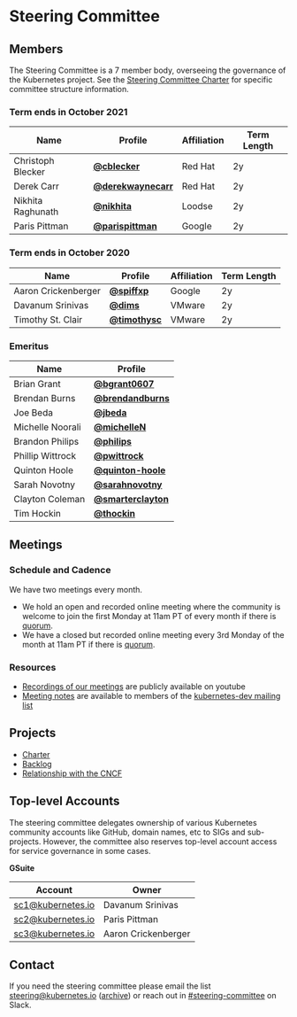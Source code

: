 # Steering Committee

## Members

The Steering Committee is a 7 member body, overseeing the governance of the
Kubernetes project. See the [Steering Committee Charter](charter.md) for
specific committee structure information.

### Term ends in October 2021

| Name | Profile | Affiliation | Term Length |
| ---- | ------- | ----------- | ----------- |
| Christoph Blecker | **[@cblecker](https://github.com/cblecker)** | Red Hat | 2y |
| Derek Carr | **[@derekwaynecarr](https://github.com/derekwaynecarr)** | Red Hat | 2y |
| Nikhita Raghunath | **[@nikhita](https://github.com/nikhita)** | Loodse | 2y |
| Paris Pittman | **[@parispittman](https://github.com/parispittman)** | Google | 2y |

### Term ends in October 2020

| Name | Profile | Affiliation | Term Length |
| ---- | ------- | ----------- | ----------- |
| Aaron Crickenberger | **[@spiffxp](https://github.com/spiffxp)** | Google | 2y |
| Davanum Srinivas | **[@dims](https://github.com/dims)** | VMware | 2y |
| Timothy St. Clair | **[@timothysc](https://github.com/timothysc)** | VMware | 2y |

### Emeritus

| Name | Profile |
| ---- | ------- |
| Brian Grant | **[@bgrant0607](https://github.com/bgrant0607)** |
| Brendan Burns | **[@brendandburns](https://github.com/brendandburns)** |
| Joe Beda | **[@jbeda](https://github.com/jbeda)** |
| Michelle Noorali | **[@michelleN](https://github.com/michelleN)** |
| Brandon Philips | **[@philips](https://github.com/philips)** |
| Phillip Wittrock | **[@pwittrock](https://github.com/pwittrock)** |
| Quinton Hoole | **[@quinton-hoole](https://github.com/quinton-hoole)** |
| Sarah Novotny | **[@sarahnovotny](https://github.com/sarahnovotny)** |
| Clayton Coleman | **[@smarterclayton](https://github.com/smarterclayton)** |
| Tim Hockin | **[@thockin](https://github.com/thockin)** |

## Meetings

### Schedule and Cadence
We have two meetings every month.
- We hold an open and recorded online meeting where the community is welcome to join the first Monday at 11am PT of every month if there is [quorum](charter.md#quorum).
- We have a closed but recorded online meeting every 3rd Monday of the month at 11am PT if there is [quorum](charter.md#quorum).

### Resources
- [Recordings of our meetings](https://www.youtube.com/watch?v=YAzgJRQxsdc&list=PL69nYSiGNLP1yP1B_nd9-drjoxp0Q14qM) are publicly available on youtube
- [Meeting notes](https://bit.ly/k8s-steering-wd) are available to members of the [kubernetes-dev mailing list](https://groups.google.com/forum/#!forum/kubernetes-dev)

## Projects

- [Charter](charter.md)
- [Backlog](https://github.com/kubernetes/steering/projects/1)
- [Relationship with the CNCF](cncf-and-k8s.md)

## Top-level Accounts

The steering committee delegates ownership of various Kubernetes community accounts like GitHub, domain names, etc to SIGs and sub-projects. However, the committee also reserves top-level account access for service governance in some cases.

**GSuite**

| Account | Owner |
| ------- | ----- |
| sc1@kubernetes.io | Davanum Srinivas |
| sc2@kubernetes.io | Paris Pittman |
| sc3@kubernetes.io | Aaron Crickenberger |

## Contact

If you need the steering committee please email the list steering@kubernetes.io ([archive](https://groups.google.com/a/kubernetes.io/forum/#!forum/steering))
or reach out in [#steering-committee](https://kubernetes.slack.com/messages/steering-committee) on Slack.
